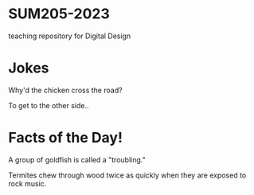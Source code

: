 # SUM205-2023
teaching repository for Digital Design
<h1>Jokes </h1>



Why'd the chicken cross the road? 

To get to the other side..


# Facts of the Day!

 A group of goldfish is called a "troubling."
 
 Termites chew through wood twice as quickly when they are exposed to rock music.
